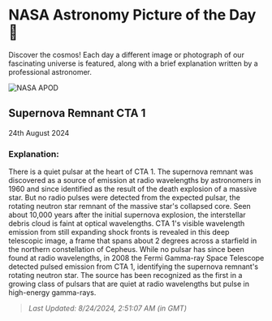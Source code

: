 
  # NASA Astronomy Picture of the Day 🌌

  Discover the cosmos! Each day a different image or photograph of our fascinating universe is featured, along with a brief explanation written by a professional astronomer.

![NASA APOD](https://apod.nasa.gov/apod/image/2408/CTA1_15_75_Lelu2048.jpg)

## Supernova Remnant CTA 1

24th August 2024

### Explanation: 

There is a quiet pulsar at the heart of CTA 1. The supernova remnant was discovered as a source of emission at radio wavelengths by astronomers in 1960 and since identified as the result of the death explosion of a massive star. But no radio pulses were detected from the expected pulsar, the rotating neutron star remnant of the massive star's collapsed core. Seen about 10,000 years after the initial supernova explosion, the interstellar debris cloud is faint at optical wavelengths. CTA 1's visible wavelength emission from still expanding shock fronts is revealed in this deep telescopic image, a frame that spans about 2 degrees across a starfield in the northern constellation of Cepheus. While no pulsar has since been found at radio wavelengths, in 2008 the Fermi Gamma-ray Space Telescope detected pulsed emission from CTA 1, identifying the supernova remnant's rotating neutron star. The source has been recognized as the first in a growing class of pulsars that are quiet at radio wavelengths but pulse in high-energy gamma-rays.

> _Last Updated: 8/24/2024, 2:51:07 AM (in GMT)_
